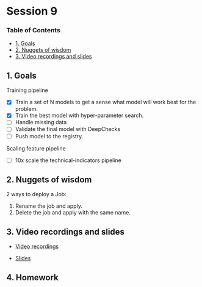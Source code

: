 # Session 9

### Table of Contents

- [1. Goals](#1-goals)
- [2. Nuggets of wisdom](#2-nuggets-of-wisdom)
- [3. Video recordings and slides](#3-video-recordings-and-slides)

## 1. Goals

Training pipeline
- [x] Train a set of N models to get a sense what model will work best for the problem.
- [x] Train the best model with hyper-parameter search.
- [ ] Handle missing data
- [ ] Validate the final model with DeepChecks
- [ ] Push model to the registry.

Scaling feature pipeline
- [ ] 10x scale the technical-indicators pipeline


## 2. Nuggets of wisdom

2 ways to deploy a Job:

1. Rename the job and apply.
2. Delete the job and apply with the same name.

## 3. Video recordings and slides

- [Video recordings](https://www.realworldml.net/products/building-a-real-time-ml-system-together-cohort-4/categories/2157588377)

- [Slides](https://www.realworldml.net/products/building-a-real-time-ml-system-together-cohort-4/categories/2157588377/posts/2187460019)

## 4. Homework